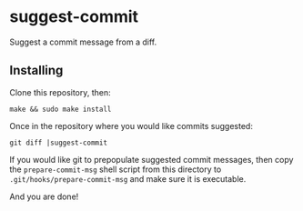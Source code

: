 # suggest-commit

Suggest a commit message from a diff.

## Installing

Clone this repository, then:

    make && sudo make install

Once in the repository where you would like commits suggested:

    git diff |suggest-commit

If you would like git to prepopulate suggested commit messages, then copy
the `prepare-commit-msg` shell script from this directory to
`.git/hooks/prepare-commit-msg` and make sure it is executable.

And you are done!
